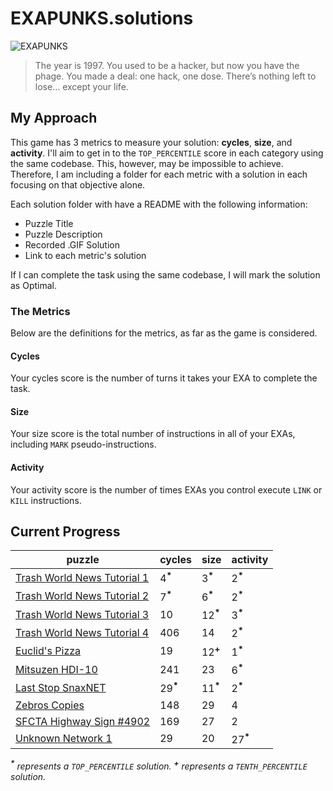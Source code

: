 # EXAPUNKS.solutions

![EXAPUNKS][logo]

[logo]: https://i.imgur.com/EZmGB2p.png "EXAPUNKS"

> The year is 1997. You used to be a hacker, but now you have the phage. You made a deal: one hack, one dose. There’s nothing left to lose… except your life.

## My Approach

This game has 3 metrics to measure your solution: **cycles**, **size**, and **activity**. I'll aim to get in to the `TOP_PERCENTILE` score in each category using the same codebase. This, however, may be impossible to achieve. Therefore, I am including a folder for each metric with a solution in each focusing on that objective alone.

Each solution folder with have a README with the following information:

-   Puzzle Title
-   Puzzle Description
-   Recorded .GIF Solution
-   Link to each metric's solution

If I can complete the task using the same codebase, I will mark the solution as Optimal.

### The Metrics

Below are the definitions for the metrics, as far as the game is considered.

#### Cycles

Your cycles score is the number of turns it takes your EXA to complete the task.

#### Size

Your size score is the total number of instructions in all of your EXAs, including `MARK` pseudo-instructions.

#### Activity

Your activity score is the number of times EXAs you control execute `LINK` or `KILL` instructions.

## Current Progress

| puzzle                                                             | cycles              | size                | activity            |
| ------------------------------------------------------------------ | ------------------- | ------------------- | ------------------- |
| [Trash World News Tutorial 1](01%20Trash%20World%20News/)          | 4<sup>**\***</sup>  | 3<sup>**\***</sup>  | 2<sup>**\***</sup>  |
| [Trash World News Tutorial 2](02%20Trash%20World%20News/)          | 7<sup>**\***</sup>  | 6<sup>**\***</sup>  | 2<sup>**\***</sup>  |
| [Trash World News Tutorial 3](03%20Trash%20World%20News/)          | 10                  | 12<sup>**\***</sup> | 3<sup>**\***</sup>  |
| [Trash World News Tutorial 4](04%20Trash%20World%20News/)          | 406                 | 14                  | 2<sup>**\***</sup>  |
| [Euclid's Pizza](05%20Euclid's%20Pizza/)                           | 19                  | 12<sup>**\+**</sup> | 1<sup>**\***</sup>  |
| [Mitsuzen HDI-10](06%20Mitsuzen%20HDI-10/)                         | 241                 | 23                  | 6<sup>**\***</sup>  |
| [Last Stop SnaxNET](07%20Last%20Stop%20SnaxNET/)                   | 29<sup>**\***</sup> | 11<sup>**\***</sup> | 2<sup>**\***</sup>  |
| [Zebros Copies](08%20Zebros%20Copies/)                             | 148                 | 29                  | 4                   |
| [SFCTA Highway Sign #4902](09%20SFCTA%20Highway%20Sign%20%234902/) | 169                 | 27                  | 2                   |
| [Unknown Network 1](10%20Unknown%20Network%201/)                   | 29                  | 20                  | 27<sup>**\***</sup> |

_<sup>**\***</sup> represents a `TOP_PERCENTILE` solution._
_<sup>**\+**</sup> represents a `TENTH_PERCENTILE` solution._
